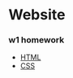 # Website
### w1 homework
* [HTML](https://826yong.github.io/Website/html/form.html)
* [CSS](https://826yong.github.io/Website/css/introduction.html)
